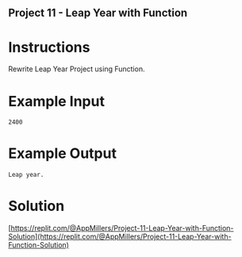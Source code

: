 ## Project 11 - Leap Year with Function


# Instructions

Rewrite Leap Year Project using Function. 

# Example Input 

```
2400
```

# Example Output 

```
Leap year.
```



# Solution

[https://replit.com/@AppMillers/Project-11-Leap-Year-with-Function-Solution](https://replit.com/@AppMillers/Project-11-Leap-Year-with-Function-Solution)